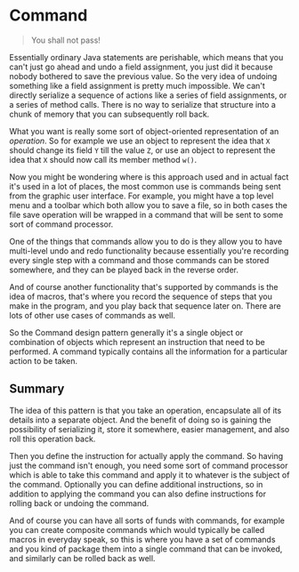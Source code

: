 # Command

> You shall not pass!

Essentially ordinary Java statements are perishable, which means that you can't just go ahead and undo a field assignment, you just did it because nobody bothered to save the previous value. So the very idea of undoing something like a field assignment is pretty much impossible. We can't directly serialize a sequence of actions like a series of field assignments, or a series of method calls. There is no way to serialize that structure into a chunk of memory that you can subsequently roll back.

What you want is really some sort of object-oriented representation of an *operation*. So for example we use an object to represent the idea that `X` should change its field `Y` till the value `Z`, or use an object to represent the idea that `X` should now call its member method `w()`.

Now you might be wondering where is this approach used and in actual fact it's used in a lot of places, the most common use is commands being sent from the graphic user interface. For example, you might have a top level menu and a toolbar which both allow you to save a file, so in both cases the file save operation will be wrapped in a command that will be sent to some sort of command processor.

One of the things that commands allow you to do is they allow you to have multi-level undo and redo functionality because essentially you're recording every single step with a command and those commands can be stored somewhere, and they can be played back in the reverse order.

And of course another functionality that's supported by commands is the idea of macros, that's where you record the sequence of steps that you make in the program, and you play back that sequence later on. There are lots of other use cases of commands as well.

So the Command design pattern generally it's a single object or combination of objects which represent an instruction that need to be performed. A command typically contains all the information for a particular action to be taken.

## Summary

The idea of this pattern is that you take an operation, encapsulate all of its details into a separate object. And the benefit of doing so is gaining the possibility of serializing it, store it somewhere, easier management, and also roll this operation back.

Then you define the instruction for actually apply the command. So having just the command isn't enough, you need some sort of command processor which is able to take this command and apply it to whatever is the subject of the command. Optionally you can define additional instructions, so in addition to applying the command you can also define instructions for rolling back or undoing the command.

And of course you can have all sorts of funds with commands, for example you can create composite commands which would typically be called macros in everyday speak, so this is where you have a set of commands and you kind of package them into a single command that can be invoked, and similarly can be rolled back as well.
